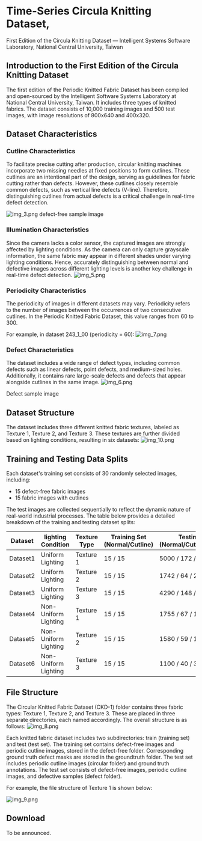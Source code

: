 # Time-Series Circula Knitting Dataset, 
First Edition of the Circula Knitting Dataset
— Intelligent Systems Software Laboratory, National Central University, Taiwan

## Introduction to the First Edition of the Circula Knitting Dataset
The first edition of the Periodic Knitted Fabric Dataset has been compiled and open-sourced by the Intelligent Software Systems Laboratory at National Central University, Taiwan. It includes three types of knitted fabrics. The dataset consists of 10,000 training images and 500 test images, with image resolutions of 800x640 and 400x320.

## Dataset Characteristics
### Cutline Characteristics
To facilitate precise cutting after production, circular knitting machines incorporate two missing needles at fixed positions to form cutlines. These cutlines are an intentional part of the design, serving as guidelines for fabric cutting rather than defects. However, these cutlines closely resemble common defects, such as vertical line defects (V-line). Therefore, distinguishing cutlines from actual defects is a critical challenge in real-time defect detection.

![img_3.png](img_3.png)
defect-free sample image

### Illumination Characteristics
Since the camera lacks a color sensor, the captured images are strongly affected by lighting conditions. As the camera can only capture grayscale information, the same fabric may appear in different shades under varying lighting conditions. Hence, accurately distinguishing between normal and defective images across different lighting levels is another key challenge in real-time defect detection.
![img_5.png](img_5.png)

### Periodicity Characteristics
The periodicity of images in different datasets may vary. Periodicity refers to the number of images between the occurrences of two consecutive cutlines. In the Periodic Knitted Fabric Dataset, this value ranges from 60 to 300.

For example, in dataset 243_1_00 (periodicity = 60):
![img_7.png](img_7.png)

### Defect Characteristics
The dataset includes a wide range of defect types, including common defects such as linear defects, point defects, and medium-sized holes. Additionally, it contains rare large-scale defects and defects that appear alongside cutlines in the same image.
![img_6.png](img_6.png)

Defect sample image

## Dataset Structure
The dataset includes three different knitted fabric textures, labeled as Texture 1, Texture 2, and Texture 3. These textures are further divided based on lighting conditions, resulting in six datasets:
![img_10.png](img_10.png)

## Training and Testing Data Splits
Each dataset's training set consists of 30 randomly selected images, including:

+ 15 defect-free fabric images
+ 15 fabric images with cutlines

The test images are collected sequentially to reflect the dynamic nature of real-world industrial processes. The table below provides a detailed breakdown of the training and testing dataset splits:

| Dataset  | lighting Condition  |Texture Type| Training Set (Normal/Cutline)| Testing Set (Normal/Cutline/Defect) |
|----------|---------------------|------------|--------------------|------------------------|
| Dataset1 | Uniform Lighting    | Texture 1  | 15 / 15             | 5000 / 172 / 49         |
| Dataset2 | Uniform Lighting    | Texture 2  | 15 / 15             | 1742 / 64 / 21          |
| Dataset3 | Uniform Lighting    | Texture 3  | 15 / 15             | 4290 / 148 / 42         |
| Dataset4 | Non-Uniform Lighting| Texture 1  | 15 / 15             | 1755 / 67 / 145         |
| Dataset5 | Non-Uniform Lighting| Texture 2  | 15 / 15             | 1580 / 59 / 16          |
| Dataset6 | Non-Uniform Lighting| Texture 3  | 15 / 15             | 1100 / 40 / 34          |

## File Structure
The Circular Knitted Fabric Dataset (CKD-1) folder contains three fabric types: Texture 1, Texture 2, and Texture 3. These are placed in three separate directories, each named accordingly. The overall structure is as follows:
![img_8.png](img_8.png)

Each knitted fabric dataset includes two subdirectories: train (training set) and test (test set). The training set contains defect-free images and periodic cutline images, stored in the defect-free folder. Corresponding ground truth defect masks are stored in the groundtruth folder. The test set includes periodic cutline images (circular folder) and ground truth annotations. The test set consists of defect-free images, periodic cutline images, and defective samples (defect folder).

For example, the file structure of Texture 1 is shown below:

![img_9.png](img_9.png)

## Download

To be announced.
